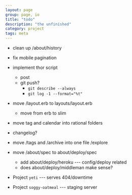 ```yaml
---
layout: page
group: page, io
title: "todo"
description: "the unfinished"
category: project
tags: meta
---
```

* clean up /about/history
* fix mobile pagination
* implement thor script
   * post
   * git push?
      * `git describe --always`
      * `git log -1 --format="%t"`
* move /layout.erb to layouts/layout.erb
   * move from erb to slim
* move tag  and calendar into rational folders
* changelog?
* move /tags and /archive into one file /explore
* move /about/spec to about/deploy/spec
   * add about/deploy/heroku --- config/deploy related
   * does about/deploy/middleman make sense?

* Project `yeti` --- serves 404/downtime
* Project `soggy-oatmeal` --- staging server
